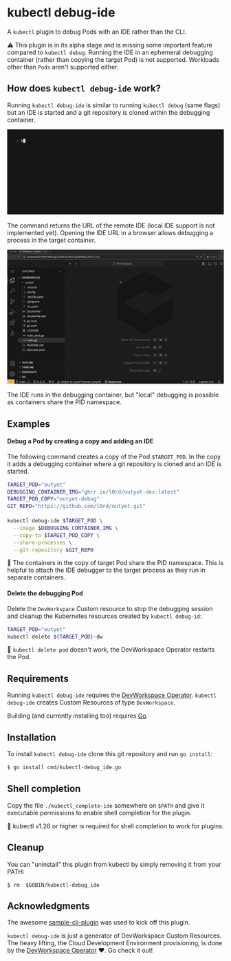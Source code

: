 # kubectl debug-ide

A `kubectl` plugin to debug Pods with an IDE rather than the CLI.

:warning: This plugin is in its alpha stage and is missing some important feature compared to `kubectl debug`. Running
the IDE in an ephemeral debugging container (rather than copying the target Pod) is not supported. Workloads other than
`Pods` aren't supported either.

## How does `kubectl debug-ide` work?

Running `kubectl debug-ide` is similar to running `kubectl debug` (same flags) but an IDE is started and a git
repository is cloned within the debugging container.

![kubectl debug-ide in action](img/demo.gif)

The command returns the URL of the remote IDE (local IDE support is not implemented yet).
Opening the IDE URL in a browser allows debugging a process in the target container.

![debugging using an IDE](img/outyet-debug.gif)

The IDE runs in the debugging container, but "local" debugging is possible as containers share the PID namespace.

## Examples

#### Debug a Pod by creating a copy and adding an IDE

The following command creates a copy of the Pod `$TARGET_POD`. In the copy it adds a debugging container where a git
repository is cloned and an IDE is started.

```bash
TARGET_POD="outyet"
DEBUGGING_CONTAINER_IMG="ghcr.io/l0rd/outyet-dev:latest"
TARGET_POD_COPY="outyet-debug"
GIT_REPO="https://github.com/l0rd/outyet.git"

kubectl debug-ide $TARGET_POD \
  --image $DEBUGGING_CONTAINER_IMG \
  --copy-to $TARGET_POD_COPY \
  --share-processes \
  --git-repository $GIT_REPO
```

:mega: The containers in the copy of target Pod share the PID namespace. This is helpful to attach the IDE debugger to
the target process as they run in separate containers.

#### Delete the debugging Pod

Delete the `DevWorkspace` Custom resource to stop the debugging session and cleanup the Kubernetes resources created by 
`kubectl debug-id`:

```bash
TARGET_POD="outyet"
kubectl delete ${TARGET_POD}-dw 
```

:mega: `kubectl delete pod` doesn't work, the DevWorkspace Operator restarts the Pod.

## Requirements

Running `kubectl debug-ide` requires the [DevWorkspace Operator](https://github.com/devfile/devworkspace-operator/tree/main).
`kubectl debug-ide` creates Custom Resources of type `DevWorkspace`.

Building (and currently installing too) requires [Go](https://go.dev/dl/).

## Installation

To install `kubectl debug-ide` clone this git repository and run `go install`:  

```sh
$ go install cmd/kubectl-debug_ide.go
```

## Shell completion

Copy the file `./kubectl_complete-ide` somewhere on `$PATH` and give it executable permissions to enable shell
completion for the plugin.

:mega: kubectl v1.26 or higher is required for shell completion to work for plugins.

## Cleanup

You can "uninstall" this plugin from kubectl by simply removing it from your PATH:

    $ rm  $GOBIN/kubectl-debug_ide

## Acknowledgments

The awesome [sample-cli-plugin](https://github.com/kubernetes/sample-cli-plugin) was used to kick off this plugin.

`kubectl debug-ide` is just a generator of DevWorkspace Custom Resources. The heavy lifting, the Cloud Development
Environment provisioning, is done by the [DevWorkspace Operator](https://github.com/devfile/devworkspace-operator) 
:heart:. Go check it out!
